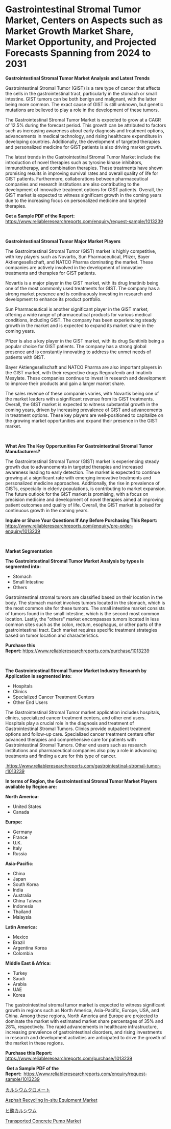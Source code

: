 <p><h1>Gastrointestinal Stromal Tumor Market, Centers on Aspects such as Market Growth Market Share, Market Opportunity, and Projected Forecasts Spanning from 2024 to 2031</h1></p><p><strong>Gastrointestinal Stromal Tumor Market Analysis and Latest Trends</strong></p>
<p><p>Gastrointestinal Stromal Tumor (GIST) is a rare type of cancer that affects the cells in the gastrointestinal tract, particularly in the stomach or small intestine. GIST tumors can be both benign and malignant, with the latter being more common. The exact cause of GIST is still unknown, but genetic mutations are believed to play a role in the development of these tumors.</p><p>The Gastrointestinal Stromal Tumor Market is expected to grow at a CAGR of 12.5% during the forecast period. This growth can be attributed to factors such as increasing awareness about early diagnosis and treatment options, advancements in medical technology, and rising healthcare expenditure in developing countries. Additionally, the development of targeted therapies and personalized medicine for GIST patients is also driving market growth.</p><p>The latest trends in the Gastrointestinal Stromal Tumor Market include the introduction of novel therapies such as tyrosine kinase inhibitors, immunotherapy, and combination therapies. These treatments have shown promising results in improving survival rates and overall quality of life for GIST patients. Furthermore, collaborations between pharmaceutical companies and research institutions are also contributing to the development of innovative treatment options for GIST patients. Overall, the GIST market is expected to witness significant growth in the coming years due to the increasing focus on personalized medicine and targeted therapies.</p></p>
<p><strong>Get a Sample PDF of the Report:&nbsp;</strong> <a href="https://www.reliableresearchreports.com/enquiry/request-sample/1013239">https://www.reliableresearchreports.com/enquiry/request-sample/1013239</a></p>
<p>&nbsp;</p>
<p><strong>Gastrointestinal Stromal Tumor Major Market Players</strong></p>
<p><p>The Gastrointestinal Stromal Tumor (GIST) market is highly competitive, with key players such as Novartis, Sun Pharmaceutical, Pfizer, Bayer Aktiengesellschaft, and NATCO Pharma dominating the market. These companies are actively involved in the development of innovative treatments and therapies for GIST patients. </p><p>Novartis is a major player in the GIST market, with its drug Imatinib being one of the most commonly used treatments for GIST. The company has a strong market presence and is continuously investing in research and development to enhance its product portfolio.</p><p>Sun Pharmaceutical is another significant player in the GIST market, offering a wide range of pharmaceutical products for various medical conditions, including GIST. The company has been experiencing steady growth in the market and is expected to expand its market share in the coming years.</p><p>Pfizer is also a key player in the GIST market, with its drug Sunitinib being a popular choice for GIST patients. The company has a strong global presence and is constantly innovating to address the unmet needs of patients with GIST.</p><p>Bayer Aktiengesellschaft and NATCO Pharma are also important players in the GIST market, with their respective drugs Regorafenib and Imatinib Mesylate. These companies continue to invest in research and development to improve their products and gain a larger market share.</p><p>The sales revenue of these companies varies, with Novartis being one of the market leaders with a significant revenue from its GIST treatments. Overall, the GIST market is expected to witness substantial growth in the coming years, driven by increasing prevalence of GIST and advancements in treatment options. These key players are well-positioned to capitalize on the growing market opportunities and expand their presence in the GIST market.</p></p>
<p>&nbsp;</p>
<p><strong>What Are The Key Opportunities For Gastrointestinal Stromal Tumor Manufacturers?</strong></p>
<p><p>The Gastrointestinal Stromal Tumor (GIST) market is experiencing steady growth due to advancements in targeted therapies and increased awareness leading to early detection. The market is expected to continue growing at a significant rate with emerging innovative treatments and personalized medicine approaches. Additionally, the rise in prevalence of GISTs, especially in elderly populations, is contributing to market expansion. The future outlook for the GIST market is promising, with a focus on precision medicine and development of novel therapies aimed at improving patient outcomes and quality of life. Overall, the GIST market is poised for continuous growth in the coming years.</p></p>
<p><strong>Inquire or Share Your Questions If Any Before Purchasing This Report:</strong> <a href="https://www.reliableresearchreports.com/enquiry/pre-order-enquiry/1013239">https://www.reliableresearchreports.com/enquiry/pre-order-enquiry/1013239</a></p>
<p>&nbsp;</p>
<p><strong>Market Segmentation</strong></p>
<p><strong>The Gastrointestinal Stromal Tumor Market Analysis by types is segmented into:</strong></p>
<p><ul><li>Stomach</li><li>Small Intestine</li><li>Others</li></ul></p>
<p><p>Gastrointestinal stromal tumors are classified based on their location in the body. The stomach market involves tumors located in the stomach, which is the most common site for these tumors. The small intestine market consists of tumors found in the small intestine, which is the second most common location. Lastly, the "others" market encompasses tumors located in less common sites such as the colon, rectum, esophagus, or other parts of the gastrointestinal tract. Each market requires specific treatment strategies based on tumor location and characteristics.</p></p>
<p><strong>Purchase this Report:&nbsp;</strong><a href="https://www.reliableresearchreports.com/purchase/1013239">https://www.reliableresearchreports.com/purchase/1013239</a></p>
<p>&nbsp;</p>
<p><strong>The Gastrointestinal Stromal Tumor Market Industry Research by Application is segmented into:</strong></p>
<p><ul><li>Hospitals</li><li>Clinics</li><li>Specialized Cancer Treatment Centers</li><li>Other End Users</li></ul></p>
<p><p>The Gastrointestinal Stromal Tumor market application includes hospitals, clinics, specialized cancer treatment centers, and other end users. Hospitals play a crucial role in the diagnosis and treatment of Gastrointestinal Stromal Tumors. Clinics provide outpatient treatment options and follow-up care. Specialized cancer treatment centers offer advanced therapies and comprehensive care for patients with Gastrointestinal Stromal Tumors. Other end users such as research institutions and pharmaceutical companies also play a role in advancing treatments and finding a cure for this type of cancer.</p></p>
<p><a href="https://www.reliableresearchreports.com/gastrointestinal-stromal-tumor-r1013239">&nbsp;https://www.reliableresearchreports.com/gastrointestinal-stromal-tumor-r1013239</a></p>
<p><strong>In terms of Region, the Gastrointestinal Stromal Tumor Market Players available by Region are:</strong></p>
<p>
    <p> <strong> North America: </strong>
        <ul>
            <li>United States</li>
            <li>Canada</li>
        </ul>
        </p> 
    <p> <strong> Europe: </strong>
        <ul>
            <li>Germany</li>
            <li>France</li>
            <li>U.K.</li>
            <li>Italy</li>
            <li>Russia</li>
        </ul>
        </p> 
    <p> <strong> Asia-Pacific: </strong>
        <ul>
            <li>China</li>
            <li>Japan</li>
            <li>South Korea</li>
            <li>India</li>
            <li>Australia</li>
            <li>China Taiwan</li>
            <li>Indonesia</li>
            <li>Thailand</li>
            <li>Malaysia</li>
        </ul>
        </p> 
    <p> <strong> Latin America: </strong>
        <ul>
            <li>Mexico</li>
            <li>Brazil</li>
            <li>Argentina Korea</li>
            <li>Colombia</li>
        </ul>
        </p> 
    <p> <strong> Middle East & Africa: </strong>
        <ul>
            <li>Turkey</li>
            <li>Saudi</li>
            <li>Arabia</li>
            <li>UAE</li>
            <li>Korea</li>
        </ul>
    </p>
    </p>
<p><p>The gastrointestinal stromal tumor market is expected to witness significant growth in regions such as North America, Asia-Pacific, Europe, USA, and China. Among these regions, North America and Europe are projected to dominate the market with estimated market share percentages of 35% and 28%, respectively. The rapid advancements in healthcare infrastructure, increasing prevalence of gastrointestinal disorders, and rising investments in research and development activities are anticipated to drive the growth of the market in these regions.</p></p>
<p><strong>Purchase this Report: </strong><a href="https://www.reliableresearchreports.com/purchase/1013239">https://www.reliableresearchreports.com/purchase/1013239</a></p>
<p>&nbsp;<strong>Get a Sample PDF of the Report:&nbsp;&nbsp;</strong><a href="https://www.reliableresearchreports.com/enquiry/request-sample/1013239">https://www.reliableresearchreports.com/enquiry/request-sample/1013239</a></p>
<p><strong></strong></p>
<p><p><a href="https://github.com/LizaHeller2023/Market-Research-Report-List-1/blob/main/4189256170979.md">カルシウムクロメート</a></p><p><a href="https://github.com/mdmisese/Market-Research-Report-List-1/blob/main/asphalt-recycling-in-situ-equipment-market.md">Asphalt Recycling In-situ Equipment Market</a></p><p><a href="https://github.com/deonnorth8/Market-Research-Report-List-1/blob/main/5781320170978.md">ヒ酸カルシウム</a></p><p><a href="https://github.com/wybrqqeb6/Market-Research-Report-List-1/blob/main/transported-concrete-pump-market.md">Transported Concrete Pump Market</a></p></p>